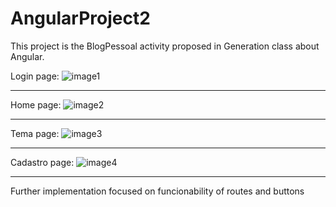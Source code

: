 # AngularProject2

This project is the BlogPessoal activity proposed in Generation class about Angular.

Login page:
![image1](https://i.imgur.com/2yNHBrP.png)
***
Home page:
![image2](https://i.imgur.com/miSz5Ky.png)
***
Tema page:
![image3](https://i.imgur.com/YFCEYhe.png)
***
Cadastro page:
![image4](https://i.imgur.com/EtIujrM.png)

***
Further implementation focused on funcionability of routes and buttons
